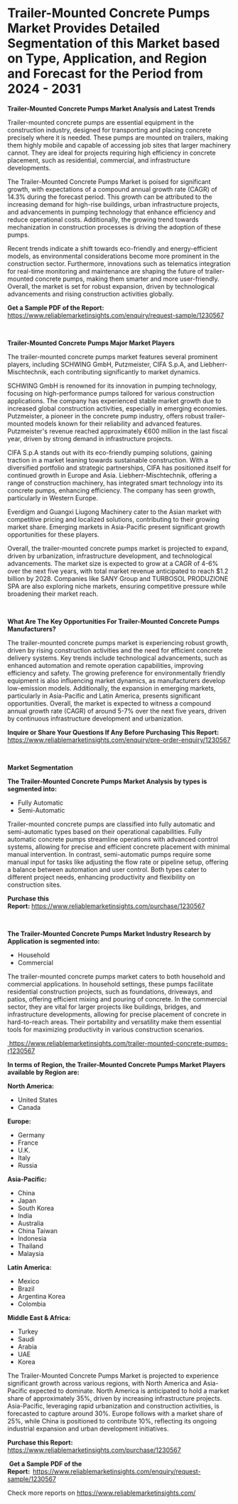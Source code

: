 <p><h1>Trailer-Mounted Concrete Pumps Market Provides Detailed Segmentation of this Market based on Type, Application, and Region and Forecast for the Period from 2024 - 2031</h1></p><p><strong>Trailer-Mounted Concrete Pumps Market Analysis and Latest Trends</strong></p>
<p><p>Trailer-mounted concrete pumps are essential equipment in the construction industry, designed for transporting and placing concrete precisely where it is needed. These pumps are mounted on trailers, making them highly mobile and capable of accessing job sites that larger machinery cannot. They are ideal for projects requiring high efficiency in concrete placement, such as residential, commercial, and infrastructure developments.</p><p>The Trailer-Mounted Concrete Pumps Market is poised for significant growth, with expectations of a compound annual growth rate (CAGR) of 14.3% during the forecast period. This growth can be attributed to the increasing demand for high-rise buildings, urban infrastructure projects, and advancements in pumping technology that enhance efficiency and reduce operational costs. Additionally, the growing trend towards mechanization in construction processes is driving the adoption of these pumps.</p><p>Recent trends indicate a shift towards eco-friendly and energy-efficient models, as environmental considerations become more prominent in the construction sector. Furthermore, innovations such as telematics integration for real-time monitoring and maintenance are shaping the future of trailer-mounted concrete pumps, making them smarter and more user-friendly. Overall, the market is set for robust expansion, driven by technological advancements and rising construction activities globally.</p></p>
<p><strong>Get a Sample PDF of the Report:&nbsp;</strong> <a href="https://www.reliablemarketinsights.com/enquiry/request-sample/1230567?utm_campaign=2010&utm_medium=2&utm_source=Github&utm_content=ia&utm_term=30122024&utm_id=trailer-mounted-concrete-pumps">https://www.reliablemarketinsights.com/enquiry/request-sample/1230567</a></p>
<p>&nbsp;</p>
<p><strong>Trailer-Mounted Concrete Pumps Major Market Players</strong></p>
<p><p>The trailer-mounted concrete pumps market features several prominent players, including SCHWING GmbH, Putzmeister, CIFA S.p.A, and Liebherr-Mischtechnik, each contributing significantly to market dynamics.</p><p>SCHWING GmbH is renowned for its innovation in pumping technology, focusing on high-performance pumps tailored for various construction applications. The company has experienced stable market growth due to increased global construction activities, especially in emerging economies. Putzmeister, a pioneer in the concrete pump industry, offers robust trailer-mounted models known for their reliability and advanced features. Putzmeister's revenue reached approximately €600 million in the last fiscal year, driven by strong demand in infrastructure projects.</p><p>CIFA S.p.A stands out with its eco-friendly pumping solutions, gaining traction in a market leaning towards sustainable construction. With a diversified portfolio and strategic partnerships, CIFA has positioned itself for continued growth in Europe and Asia. Liebherr-Mischtechnik, offering a range of construction machinery, has integrated smart technology into its concrete pumps, enhancing efficiency. The company has seen growth, particularly in Western Europe.</p><p>Everdigm and Guangxi Liugong Machinery cater to the Asian market with competitive pricing and localized solutions, contributing to their growing market share. Emerging markets in Asia-Pacific present significant growth opportunities for these players.</p><p>Overall, the trailer-mounted concrete pumps market is projected to expand, driven by urbanization, infrastructure development, and technological advancements. The market size is expected to grow at a CAGR of 4-6% over the next five years, with total market revenue anticipated to reach $1.2 billion by 2028. Companies like SANY Group and TURBOSOL PRODUZIONE SPA are also exploring niche markets, ensuring competitive pressure while broadening their market reach.</p></p>
<p>&nbsp;</p>
<p><strong>What Are The Key Opportunities For Trailer-Mounted Concrete Pumps Manufacturers?</strong></p>
<p><p>The trailer-mounted concrete pumps market is experiencing robust growth, driven by rising construction activities and the need for efficient concrete delivery systems. Key trends include technological advancements, such as enhanced automation and remote operation capabilities, improving efficiency and safety. The growing preference for environmentally friendly equipment is also influencing market dynamics, as manufacturers develop low-emission models. Additionally, the expansion in emerging markets, particularly in Asia-Pacific and Latin America, presents significant opportunities. Overall, the market is expected to witness a compound annual growth rate (CAGR) of around 5-7% over the next five years, driven by continuous infrastructure development and urbanization.</p></p>
<p><strong>Inquire or Share Your Questions If Any Before Purchasing This Report:</strong> <a href="https://www.reliablemarketinsights.com/enquiry/pre-order-enquiry/1230567?utm_campaign=2010&utm_medium=2&utm_source=Github&utm_content=ia&utm_term=30122024&utm_id=trailer-mounted-concrete-pumps">https://www.reliablemarketinsights.com/enquiry/pre-order-enquiry/1230567</a></p>
<p>&nbsp;</p>
<p><strong>Market Segmentation</strong></p>
<p><strong>The Trailer-Mounted Concrete Pumps Market Analysis by types is segmented into:</strong></p>
<p><ul><li>Fully Automatic</li><li>Semi-Automatic</li></ul></p>
<p><p>Trailer-mounted concrete pumps are classified into fully automatic and semi-automatic types based on their operational capabilities. Fully automatic concrete pumps streamline operations with advanced control systems, allowing for precise and efficient concrete placement with minimal manual intervention. In contrast, semi-automatic pumps require some manual input for tasks like adjusting the flow rate or pipeline setup, offering a balance between automation and user control. Both types cater to different project needs, enhancing productivity and flexibility on construction sites.</p></p>
<p><strong>Purchase this Report:&nbsp;</strong><a href="https://www.reliablemarketinsights.com/purchase/1230567?utm_campaign=2010&utm_medium=2&utm_source=Github&utm_content=ia&utm_term=30122024&utm_id=trailer-mounted-concrete-pumps">https://www.reliablemarketinsights.com/purchase/1230567</a></p>
<p>&nbsp;</p>
<p><strong>The Trailer-Mounted Concrete Pumps Market Industry Research by Application is segmented into:</strong></p>
<p><ul><li>Household</li><li>Commercial</li></ul></p>
<p><p>The trailer-mounted concrete pumps market caters to both household and commercial applications. In household settings, these pumps facilitate residential construction projects, such as foundations, driveways, and patios, offering efficient mixing and pouring of concrete. In the commercial sector, they are vital for larger projects like buildings, bridges, and infrastructure developments, allowing for precise placement of concrete in hard-to-reach areas. Their portability and versatility make them essential tools for maximizing productivity in various construction scenarios.</p></p>
<p><a href="https://www.reliablemarketinsights.com/trailer-mounted-concrete-pumps-r1230567?utm_campaign=2010&utm_medium=2&utm_source=Github&utm_content=ia&utm_term=30122024&utm_id=trailer-mounted-concrete-pumps">&nbsp;https://www.reliablemarketinsights.com/trailer-mounted-concrete-pumps-r1230567</a></p>
<p><strong>In terms of Region, the Trailer-Mounted Concrete Pumps Market Players available by Region are:</strong></p>
<p>
    <p> <strong> North America: </strong>
        <ul>
            <li>United States</li>
            <li>Canada</li>
        </ul>
        </p> 
    <p> <strong> Europe: </strong>
        <ul>
            <li>Germany</li>
            <li>France</li>
            <li>U.K.</li>
            <li>Italy</li>
            <li>Russia</li>
        </ul>
        </p> 
    <p> <strong> Asia-Pacific: </strong>
        <ul>
            <li>China</li>
            <li>Japan</li>
            <li>South Korea</li>
            <li>India</li>
            <li>Australia</li>
            <li>China Taiwan</li>
            <li>Indonesia</li>
            <li>Thailand</li>
            <li>Malaysia</li>
        </ul>
        </p> 
    <p> <strong> Latin America: </strong>
        <ul>
            <li>Mexico</li>
            <li>Brazil</li>
            <li>Argentina Korea</li>
            <li>Colombia</li>
        </ul>
        </p> 
    <p> <strong> Middle East & Africa: </strong>
        <ul>
            <li>Turkey</li>
            <li>Saudi</li>
            <li>Arabia</li>
            <li>UAE</li>
            <li>Korea</li>
        </ul>
    </p>
    </p>
<p><p>The Trailer-Mounted Concrete Pumps Market is projected to experience significant growth across various regions, with North America and Asia-Pacific expected to dominate. North America is anticipated to hold a market share of approximately 35%, driven by increasing infrastructure projects. Asia-Pacific, leveraging rapid urbanization and construction activities, is forecasted to capture around 30%. Europe follows with a market share of 25%, while China is positioned to contribute 10%, reflecting its ongoing industrial expansion and urban development initiatives.</p></p>
<p><strong>Purchase this Report: </strong><a href="https://www.reliablemarketinsights.com/purchase/1230567?utm_campaign=2010&utm_medium=2&utm_source=Github&utm_content=ia&utm_term=30122024&utm_id=trailer-mounted-concrete-pumps">https://www.reliablemarketinsights.com/purchase/1230567</a></p>
<p>&nbsp;<strong>Get a Sample PDF of the Report:&nbsp;&nbsp;</strong><a href="https://www.reliablemarketinsights.com/enquiry/request-sample/1230567?utm_campaign=2010&utm_medium=2&utm_source=Github&utm_content=ia&utm_term=30122024&utm_id=trailer-mounted-concrete-pumps">https://www.reliablemarketinsights.com/enquiry/request-sample/1230567</a></p>
<p><strong></strong></p>
<p>Check more reports on <a href="https://www.reliablemarketinsights.com/?utm_campaign=2010&utm_medium=2&utm_source=Github&utm_content=ia&utm_term=30122024&utm_id=trailer-mounted-concrete-pumps">https://www.reliablemarketinsights.com/</a></p>